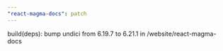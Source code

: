 ```yaml
---
"react-magma-docs": patch
---
```


build(deps): bump undici from 6.19.7 to 6.21.1 in /website/react-magma-docs
